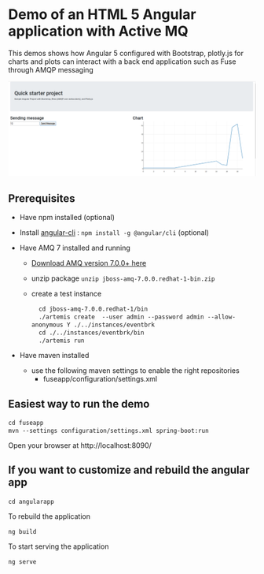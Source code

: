 # Demo of an HTML 5 Angular application with Active MQ

This demos shows how Angular 5 configured with Bootstrap, plotly.js for charts and plots can interact with a back end application such as Fuse through AMQP messaging

![Screenshot](screen.png)

## Prerequisites

* Have npm installed (optional)
* Install [angular-cli](https://angular.io/guide/quickstart) : `npm install -g @angular/cli` (optional)

* Have AMQ 7 installed and running
	* [Download AMQ version 7.0.0+ here](https://developers.redhat.com/products/amq/download/)
	* unzip package `unzip jboss-amq-7.0.0.redhat-1-bin.zip`
	* create a test instance

			cd jboss-amq-7.0.0.redhat-1/bin
			./artemis create  --user admin --password admin --allow-anonymous Y ./../instances/eventbrk
			cd ./../instances/eventbrk/bin
			./artemis run

* Have maven installed
  * use the following maven settings  to enable  the right repositories
    * fuseapp/configuration/settings.xml

## Easiest way to run the demo
    cd fuseapp
    mvn --settings configuration/settings.xml spring-boot:run

Open your browser at http://localhost:8090/

## If you want to customize and rebuild the angular app

    cd angularapp

To rebuild the application

    ng build

To start serving the application

    ng serve
